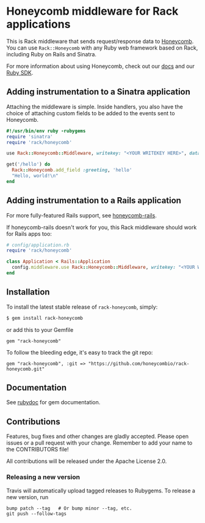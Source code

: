 # Honeycomb middleware for Rack applications

This is Rack middleware that sends request/response data to [Honeycomb](https://honeycomb.io).  You can use `Rack::Honeycomb` with any Ruby web framework based on Rack, including Ruby on Rails and Sinatra.

For more information about using Honeycomb, check out our [docs](https://honeycomb.io/docs) and our [Ruby SDK](https://honeycomb.io/docs/connect/ruby/).

## Adding instrumentation to a Sinatra application

Attaching the middleware is simple. Inside handlers, you also have the choice of attaching custom fields to be added to the events sent to Honeycomb.

```ruby
#!/usr/bin/env ruby -rubygems
require 'sinatra'
require 'rack/honeycomb'

use Rack::Honeycomb::Middleware, writekey: "<YOUR WRITEKEY HERE>", dataset: "<YOUR DATASET NAME HERE>"

get('/hello') do
  Rack::Honeycomb.add_field :greeting, 'hello'
  "Hello, world!\n"
end
```

## Adding instrumentation to a Rails application

For more fully-featured Rails support, see [honeycomb-rails](https://github.com/honeycombio/honeycomb-rails).

If honeycomb-rails doesn't work for you, this Rack middleware should work for Rails apps too:

```ruby
# config/application.rb
require 'rack/honeycomb'

class Application < Rails::Application
  config.middleware.use Rack::Honeycomb::Middleware, writekey: "<YOUR WRITEKEY HERE>", dataset: "<YOUR DATASET NAME HERE>"
end
```

## Installation

To install the latest stable release of `rack-honeycomb`, simply:

```bash
$ gem install rack-honeycomb
```

or add this to your Gemfile

```
gem "rack-honeycomb"
```

To follow the bleeding edge, it's easy to track the git repo:

```
gem "rack-honeycomb", :git => "https://github.com/honeycombio/rack-honeycomb.git"
```

## Documentation

See [rubydoc](http://www.rubydoc.info/gems/rack-honeycomb/) for gem documentation.

## Contributions

Features, bug fixes and other changes are gladly accepted. Please
open issues or a pull request with your change. Remember to add your name to the
CONTRIBUTORS file!

All contributions will be released under the Apache License 2.0.

### Releasing a new version

Travis will automatically upload tagged releases to Rubygems. To release a new
version, run
```
bump patch --tag   # Or bump minor --tag, etc.
git push --follow-tags
```
